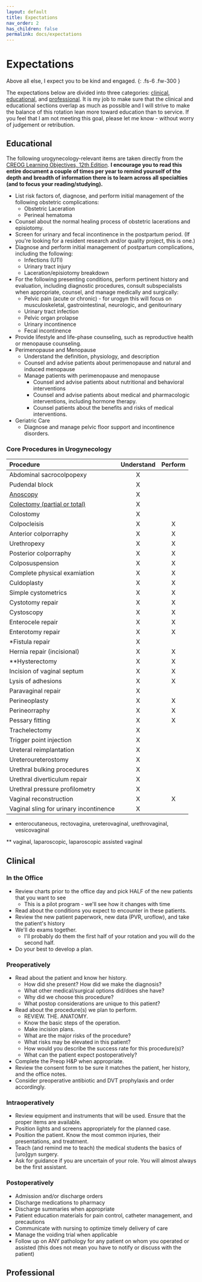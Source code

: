 ```yaml
---
layout: default
title: Expectations
nav_order: 2
has_children: false
permalink: docs/expectations
---
```


# Expectations

Above all else, I expect you to be kind and engaged.
{: .fs-6 .fw-300 }

The expectations below are divided into three categories: [clinical](#clinical), [educational](#educational), and [professional](#professional). It is my job to make sure that the clinical and educational sections overlap as much as possible and I will strive to make the balance of this rotation lean more toward education than to service. If you feel that I am not meeting this goal, please let me know - without worry of judgement or retribution.

## Educational ##
The following urogynecology-relevant items are taken directly from the [CREOG Learning Objectives, 12th Edition](https://www.acog.org/-/media/project/acog/acogorg/files/creog/creog-educational-objectives-12th-edition-secured.pdf). **I encourage you to read this entire document a couple of times per year to remind yourself of the depth and breadth of information there is to learn across all specialties (and to focus your reading/studying).**

- List risk factors of, diagnose, and perform initial management of the following obstetric complications:
	- Obstetric Laceration
	- Perineal hematoma
- Counsel about the normal healing process of obstetric lacerations and episiotomy.
- Screen for urinary and fecal incontinence in the postpartum period. (If you're looking for a resident research and/or quality project, this is one.)
- Diagnose and perform initial management of postpartum complications, including the following:
	- Infections (UTI)
	- Urinary tract injury
	- Laceration/episiotomy breakdown
- For the following presenting conditions, perform pertinent history and evaluation, including diagnostic procedures, consult subspecialists when appropriate, counsel, and manage medically and surgically:
	- Pelvic pain (acute or chronic) - for urogyn this will focus on musculoskeletal, gastrointestinal, neurologic, and genitourinary
	- Urinary tract infection
	- Pelvic organ prolapse
	- Urinary incontinence
	- Fecal incontinence
- Provide lifestyle and life-phase counseling, such as reproductive health or menopause counseling.
- Perimenopause and Menopause
	- Understand the definition, physiology, and description
	- Counsel and advise patients about perimenopause and natural and induced menopause
	- Manage patients with perimenopause and menopause
		- Counsel and advise patients about nutritional and behavioral interventions
		- Counsel and advise patients about medical and pharmacologic interventions, including hormone therapy.
		- Counsel patients about the benefits and risks of medical interventions.
- Geriatric Care
	- Diagnose and manage pelvic floor support and incontinence disorders.

### Core Procedures in Urogynecology

| Procedure    | Understand   | Perform |
|:---------------|:---------------------:|:-------------------------:|
| Abdominal sacrocolpopexy | X |   |
| Pudendal block | X |   |
| [Anoscopy](https://youtu.be/DraK34z4lFk) | X |   |
| [Colectomy (partial or total)](https://www.youtube.com/watch?v=TZm0X81BYAM) | X |   |
| Colostomy | X |   |
| Colpocleisis | X | X |
| Anterior colporraphy | X | X |
| Urethropexy | X | X |
| Posterior colporraphy | X | X |
| Colposuspension | X | X |
| Complete physical examiation | X | X |
| Culdoplasty | X | X |
| Simple cystometrics | X | X |
| Cystotomy repair | X | X |
| Cystoscopy | X | X |
| Enterocele repair | X | X |
| Enterotomy repair | X | X |
| *Fistula repair | X |   |
| Hernia repair (incisional) | X | X |
| **Hysterectomy | X | X |
| Incision of vaginal septum | X | X |
| Lysis of adhesions | X | X |
| Paravaginal repair | X |   |
| Perineoplasty | X | X |
| Perineorraphy | X | X |
| Pessary fitting | X | X |
| Trachelectomy | X |   |
| Trigger point injection | X |   |
| Ureteral reimplantation | X |   |
| Ureteroureterostomy | X |   |
| Urethral bulking procedures | X |   |
| Urethral diverticulum repair | X |   |
| Urethral pressure profilometry | X |   |
| Vaginal reconstruction | X | X |
| Vaginal sling for urinary incontinence | X |   |


* enterocutaneous, rectovagina, ureterovaginal, urethrovaginal, vesicovaginal

** vaginal, laparoscopic, laparoscopic assisted vaginal

## Clinical ##

### In the Office
- Review charts prior to the office day and pick HALF of the new patients that you want to see
	- This is a pilot program - we'll see how it changes with time
- Read about the conditions you expect to encounter in these patients.
- Review the new patient paperwork, new data (PVR, uroflow), and take the patient's history
- We'll do exams together.
	- I'll probably do them the first half of your rotation and you will do the second half.
- Do your best to develop a plan.

### Preoperatively

- Read about the patient and know her history.
	- How did she present? How did we make the diagnosis?
	- What other medical/surgical options did/does she have?
	- Why did we choose this procedure?
	- What postop considerations are unique to this patient?
- Read about the procedure(s) we plan to perform.
	- REVIEW. THE. ANATOMY.
	- Know the basic steps of the operation.
	- Make incision plans.
	- What are the major risks of the procedure?
	- What risks may be elevated in this patient?
	- How would you describe the success rate for this procedure(s)?
	- What can the patient expect postoperatively?
- Complete the Preop H&P when appropriate.
- Review the consent form to be sure it matches the patient, her history, and the office notes.
- Consider preoperative antibiotic and DVT prophylaxis and order accordingly.

### Intraoperatively

- Review equipment and instruments that will be used. Ensure that the proper items are available.
- Position lights and screens appropriately for the planned case.
- Position the patient. Know the most common injuries, their presentations, and treatment.
- Teach (and remind me to teach) the medical students the basics of [uro]gyn surgery.
- Ask for guidance if you are uncertain of your role. You will almost always be the first assistant.

### Postoperatively

- Admission and/or discharge orders
- Discharge medications to pharmacy
- Discharge summaries when appropriate
- Patient education materials for pain control, catheter management, and precautions
- Communicate with nursing to optimize timely delivery of care
- Manage the voiding trial when applicable
- Follow up on ANY pathology for any patient on whom you operated or assisted (this does not mean you have to notify or discuss with the patient)

## Professional ##